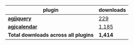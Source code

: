 plugin|downloads
------|----------
[**agjjquery**](https://www.npmjs.com/package/agjjquery)|[229](https://www.npmjs.com/package/agjjquery)
[**agjcalendar**](https://www.npmjs.com/package/agjcalendar)|[1,185](https://www.npmjs.com/package/agjcalendar)
**Total downloads across all plugins**|**1,414**
